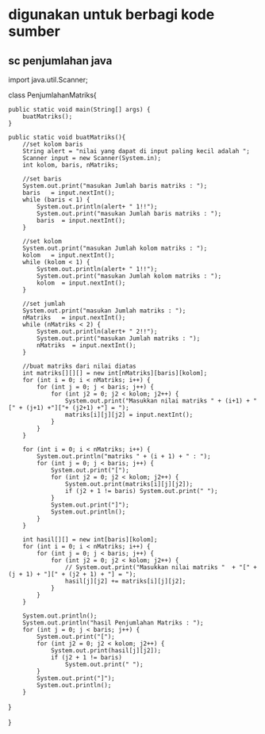 # digunakan untuk berbagi kode sumber
## sc penjumlahan java


import java.util.Scanner;

class PenjumlahanMatriks{

    public static void main(String[] args) {
        buatMatriks();
    }

    public static void buatMatriks(){
        //set kolom baris
        String alert = "nilai yang dapat di input paling kecil adalah ";
        Scanner input = new Scanner(System.in);
        int kolom, baris, nMatriks;
        
        //set baris
        System.out.print("masukan Jumlah baris matriks : ");
        baris   = input.nextInt();
        while (baris < 1) {
            System.out.println(alert+ " 1!!");
            System.out.print("masukan Jumlah baris matriks : ");
            baris  = input.nextInt();
        }

        //set kolom
        System.out.print("masukan Jumlah kolom matriks : ");
        kolom   = input.nextInt();
        while (kolom < 1) {
            System.out.println(alert+ " 1!!");
            System.out.print("masukan Jumlah kolom matriks : ");
            kolom  = input.nextInt();
        }

        //set jumlah
        System.out.print("masukan Jumlah matriks : ");
        nMatriks   = input.nextInt();
        while (nMatriks < 2) {
            System.out.println(alert+ " 2!!");
            System.out.print("masukan Jumlah matriks : ");
            nMatriks  = input.nextInt();
        }
        
        //buat matriks dari nilai diatas
        int matriks[][][] = new int[nMatriks][baris][kolom];
        for (int i = 0; i < nMatriks; i++) {
            for (int j = 0; j < baris; j++) {
                for (int j2 = 0; j2 < kolom; j2++) {
                    System.out.print("Masukkan nilai matriks " + (i+1) + "[" + (j+1) +"]["+ (j2+1) +"] = ");
                    matriks[i][j][j2] = input.nextInt();
                }
            }
        }

        for (int i = 0; i < nMatriks; i++) {
            System.out.println("matriks " + (i + 1) + " : ");
            for (int j = 0; j < baris; j++) {
                System.out.print("[");
                for (int j2 = 0; j2 < kolom; j2++) {
                    System.out.print(matriks[i][j][j2]);
                    if (j2 + 1 != baris) System.out.print(" ");
                }
                System.out.print("]");
                System.out.println();
            }
        }

        int hasil[][] = new int[baris][kolom];
        for (int i = 0; i < nMatriks; i++) {
            for (int j = 0; j < baris; j++) {
                for (int j2 = 0; j2 < kolom; j2++) {
                    // System.out.print("Masukkan nilai matriks "  + "[" + (j + 1) + "][" + (j2 + 1) + "] = ");
                    hasil[j][j2] += matriks[i][j][j2];
                }
            }
        }
        
        System.out.println();
        System.out.println("hasil Penjumlahan Matriks : ");
        for (int j = 0; j < baris; j++) {
            System.out.print("[");
            for (int j2 = 0; j2 < kolom; j2++) {
                System.out.print(hasil[j][j2]);
                if (j2 + 1 != baris)
                    System.out.print(" ");
            }
            System.out.print("]");
            System.out.println();
        }

}

}
